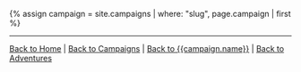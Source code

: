 {% assign campaign = site.campaigns | where: "slug", page.campaign | first %}

---

[Back to Home]({{site.baseurl}}/)
|
[Back to Campaigns]({{site.baseurl}}/campaigns)
|
[Back to {{campaign.name}}]({{site.baseurl}}/campaigns/{{campaign.slug}})
|
[Back to Adventures]({{site.baseurl}}/campaigns/{{campaign.slug}}/adventures)
